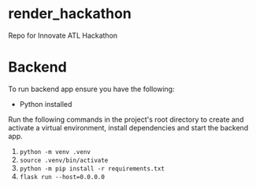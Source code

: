 
# render_hackathon
Repo for Innovate ATL Hackathon

# Backend
To run backend app ensure you have the following:
- Python installed

Run the following commands in the project's root directory to create and activate a virtual environment, install dependencies and start the backend app.
1. `python -m venv .venv`
2. `source .venv/bin/activate`
3. `python -m pip install -r requirements.txt`
4. `flask run --host=0.0.0.0`
